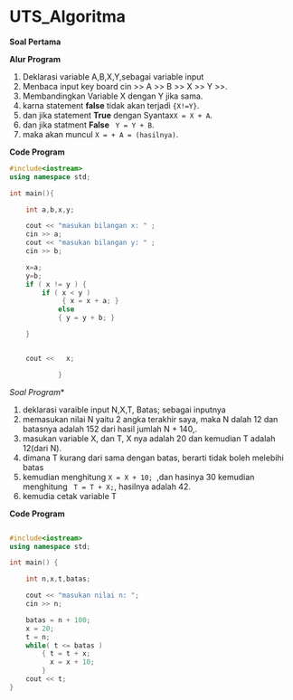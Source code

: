 # UTS_Algoritma



**Soal Pertama**


**Alur Program**

1. Deklarasi variable A,B,X,Y,sebagai variable input
2. Menbaca input key board cin >> A >> B >> X >> Y >>.
3. Membandingkan Variable X dengan Y jika sama.
4. karna statement **false** tidak akan terjadi ```{X!=Y}```.
5. dan jika statement **True** dengan Syantax```X = X + A```.
6. dan jika statment **False** ``` Y = Y + B```.
7. maka akan muncul ``` X = + A = (hasilnya) ```.

**Code Program**

```c++
#include<iostream>
using namespace std;

int main(){

    int a,b,x,y;

    cout << "masukan bilangan x: " ;
    cin >> a;
    cout << "masukan bilangan y: " ;
    cin >> b;

    x=a;
    y=b;
    if ( x != y ) {
        if ( x < y )
             { x = x + a; }
            else
            { y = y + b; }

    }


    cout <<   x;

            }


```
*Soal Program**

1. deklarasi varaible input N,X,T, Batas;
sebagai inputnya
2. memasukan nilai N yaitu 2 angka terakhir saya, maka N dalah 12
dan batasnya adalah 152 dari hasil jumlah N + 140,.
3. masukan variable X, dan T, X nya adalah 20 dan kemudian T adalah 12(dari N).
4. dimana T kurang dari sama dengan batas, berarti tidak boleh melebihi batas 
5. kemudian menghitung ```X = X + 10;
```,dan hasinya 30 kemudian menghitung ```
T = T + X;```,
hasilnya adalah 42.
6. kemudia cetak variable T 

**Code Program**

```c++

#include<iostream>
using namespace std;

int main() {

    int n,x,t,batas;

    cout << "masukan nilai n: ";
    cin >> n;

    batas = n + 100;
    x = 20;
    t = n;
    while( t <= batas )
        { t = t + x;
          x = x + 10;
        }
    cout << t;
}
